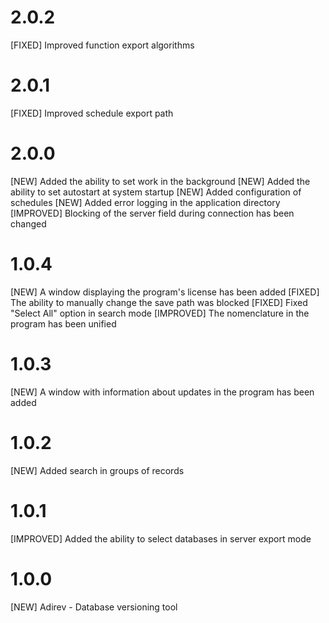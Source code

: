 # 2.0.2
[FIXED] Improved function export algorithms

# 2.0.1
[FIXED] Improved schedule export path

# 2.0.0
[NEW] Added the ability to set work in the background
[NEW] Added the ability to set autostart at system startup
[NEW] Added configuration of schedules
[NEW] Added error logging in the application directory
[IMPROVED] Blocking of the server field during connection has been changed

# 1.0.4
[NEW] A window displaying the program's license has been added 
[FIXED] The ability to manually change the save path was blocked 
[FIXED] Fixed "Select All" option in search mode
[IMPROVED] The nomenclature in the program has been unified 

# 1.0.3
[NEW] A window with information about updates in the program has been added 

# 1.0.2
[NEW] Added search in groups of records 

# 1.0.1
[IMPROVED] Added the ability to select databases in server export mode 

# 1.0.0
[NEW] Adirev - Database versioning tool 

